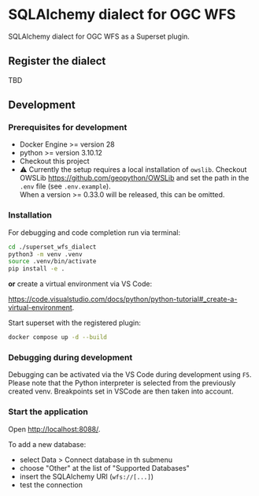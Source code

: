 # SQLAlchemy dialect for OGC WFS

SQLAlchemy dialect for OGC WFS as a Superset plugin.

## Register the dialect

TBD
<!-- This section should contain the documentaion of how to use the package without development -->

## Development

### Prerequisites for development

- Docker Engine >= version 28
- python >= version 3.10.12
- Checkout this project
- :warning: Currently the setup requires a local installation of `owslib`. Checkout OWSLib
  <https://github.com/geopython/OWSLib> and set the path in the `.env` file (see `.env.example`).  
  When a version >= 0.33.0 will be released, this can be omitted.

### Installation

For debugging and code completion run via terminal:

```bash
cd ./superset_wfs_dialect
python3 -m venv .venv
source .venv/bin/activate
pip install -e .
```

**or** create a virtual environment via VS Code:

<https://code.visualstudio.com/docs/python/python-tutorial#_create-a-virtual-environment>.

Start superset with the registered plugin:

```bash
docker compose up -d --build
```

### Debugging during development

Debugging can be activated via the VS Code during development using `F5`.
Please note that the Python interpreter is selected from the previously created venv.
Breakpoints set in VSCode are then taken into account.

### Start the application

Open [http://localhost:8088/](http://localhost:8088/).

To add a new database:

- select Data > Connect database in th submenu
- choose "Other" at the list of "Supported Databases"
- insert the SQLAlchemy URI (`wfs://[...]`)
- test the connection
